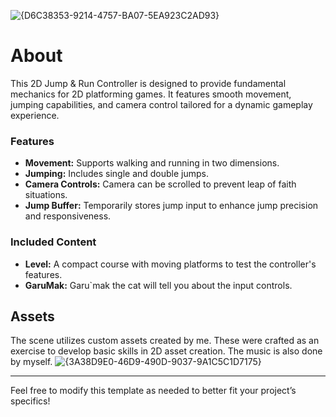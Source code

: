 
![{D6C38353-9214-4757-BA07-5EA923C2AD93}](https://github.com/user-attachments/assets/b0962349-75de-43d5-a9d6-1701f5e595e4)

# About
This 2D Jump & Run Controller is designed to provide fundamental mechanics for 2D platforming games. It features smooth movement, jumping capabilities, and camera control tailored for a dynamic gameplay experience.

### Features

- **Movement:** Supports walking and running in two dimensions.
- **Jumping:** Includes single and double jumps.
- **Camera Controls:** Camera can be scrolled to prevent leap of faith situations.
- **Jump Buffer:** Temporarily stores jump input to enhance jump precision and responsiveness.

### Included Content

- **Level:** A compact course with moving platforms to test the controller's features.
- **GaruMak:** Garu`mak the cat will tell you about the input controls.

## Assets

The scene utilizes custom assets created by me. These were crafted as an exercise to develop basic skills in 2D asset creation. The music is also done by myself.
![{3A38D9E0-46D9-490D-9037-9A1C5C1D7175}](https://github.com/user-attachments/assets/741b6267-2d21-4864-99b0-0a0142227f7e)

---

Feel free to modify this template as needed to better fit your project’s specifics!

